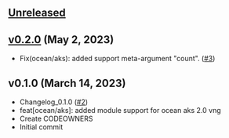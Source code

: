<a name="unreleased"></a>
## [Unreleased]



<a name="v0.2.0"></a>
## [v0.2.0] (May 2, 2023)

- Fix(ocean/aks): added support meta-argument "count". ([#3](https://github.com/spotinst/terraform-spotinst-ocean-aks-np-k8s-vng/issues/3))


<a name="v0.1.0"></a>
## v0.1.0 (March 14, 2023)

- Changelog_0.1.0 ([#2](https://github.com/spotinst/terraform-spotinst-ocean-aks-np-k8s-vng/issues/2))
- feat[ocean/aks]: added module support for ocean aks 2.0 vng
- Create CODEOWNERS
- Initial commit


[Unreleased]: https://github.com/spotinst/terraform-spotinst-ocean-aks-np-k8s-vng/compare/v0.2.0...HEAD
[v0.2.0]: https://github.com/spotinst/terraform-spotinst-ocean-aks-np-k8s-vng/compare/v0.1.0...v0.2.0
